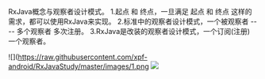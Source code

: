 RxJava概念与观察者设计模式。
    1.起点 和 终点，一旦满足 起点 和 终点 这样的需求，都可以使用RxJava来实现。
    2.标准中的观察者设计模式，一个被观察者 ---- 多个观察者 多次注册。
    3.RxJava是改装的观察者设计模式，一个订阅(注册) 一个观察者。

![](https://raw.githubusercontent.com/xpf-android/RxJavaStudy/master/images/1.png
![](https://timgsa.baidu.com/timg?image&quality=80&size=b9999_10000&sec=1605836305466&di=4b041b37c2ae4c5c0c61ac26a3b3ea7b&imgtype=0&src=http%3A%2F%2Fpic1.win4000.com%2Fpic%2F2%2F27%2F0308374988.jpg)
